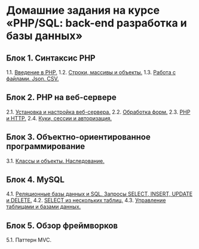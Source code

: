 # Домашние задания на курсе «PHP/SQL: back-end разработка и базы данных»

## Блок 1. Синтаксис PHP
1.1. [Введение в PHP.](./intro) 
1.2. [Строки, массивы и объекты.](./string-array/) 
1.3. [Работа с файлами. Json. CSV.](./files/) 

## Блок 2. PHP на веб-сервере
2.1. [Установка и настройка веб-сервера.](https://github.com/netology-code/php-homeworks/tree/master/server) 
2.2. [Обработка форм.](https://github.com/netology-code/php-homeworks/tree/master/forms) 
2.3. [PHP и HTTP.](https://github.com/netology-code/php-homeworks/tree/master/http) 
2.4. [Куки, сессии и авторизация.](https://github.com/netology-code/php-homeworks/tree/master/session) 

## Блок 3. Объектно-ориентированное программирование
3.1. [Классы и объекты. Наследование.](https://github.com/netology-code/php-homeworks/tree/master/class) 

## Блок 4. MySQL
4.1. [Реляционные базы данных и SQL. Запросы SELECT, INSERT, UPDATE и DELETE.](https://github.com/netology-code/php-homeworks/tree/master/sql) 
4.2. [SELECT из нескольких таблиц.](https://github.com/netology-code/php-homeworks/tree/master/join) 
4.3. [Управление таблицами и базами данных.](https://github.com/netology-code/php-homeworks/tree/master/manage) 

## Блок 5. Обзор фреймворков
5.1. Паттерн MVC.
